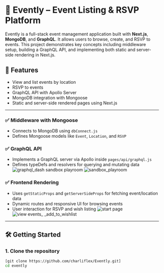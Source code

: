 # 🎉 Evently – Event Listing & RSVP Platform

Evently is a full-stack event management application built with **Next.js**, **MongoDB**, and **GraphQL**. It allows users to browse, create, and RSVP to events. This project demonstrates key concepts including middleware setup, building a GraphQL API, and implementing both static and server-side rendering in Next.js.

## 🚀 Features

- View and list events by location
- RSVP to events
- GraphQL API with Apollo Server
- MongoDB integration with Mongoose
- Static and server-side rendered pages using Next.js

---


### ✅ Middleware with Mongoose
- Connects to MongoDB using `dbConnect.js`
- Defines Mongoose models like `Event`, `Location`, and `RSVP`

### ✅ GraphQL API
- Implements a GraphQL server via Apollo inside `pages/api/graphql.js`
- Defines typeDefs and resolvers for querying and mutating data
![graphql_dash](https://github.com/user-attachments/assets/4e255379-580c-459b-ba8e-8833785ed2b6)
sandbox playroom
![sandbox_playroom](https://github.com/user-attachments/assets/d48b7e15-a228-47b7-8833-94a04557a49f)


### ✅ Frontend Rendering
- Uses `getStaticProps` and `getServerSideProps` for fetching event/location data
- Dynamic routes and responsive UI for browsing events
- User interaction for RSVP and wish listing
![start page](https://github.com/user-attachments/assets/936dce52-3e3d-4c16-a778-660f0a8653d4)
![view events_ _add_to_wishlist](https://github.com/user-attachments/assets/96f4bb73-d10a-47bc-9145-acce972198b5)

---

## 🛠️ Getting Started

### 1. Clone the repository
```bash
[git clone https://github.com/charliflex/Evently.git]
cd evently
